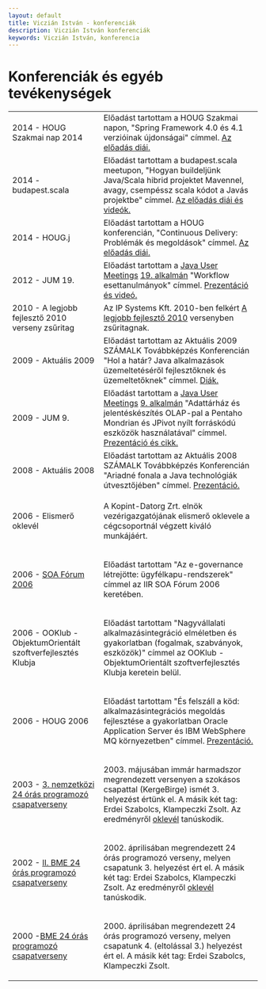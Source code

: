 ```yaml
---
layout: default
title: Viczián István - konferenciák
description: Viczián István konferenciák
keywords: Viczián István, konferencia
---
```


# Konferenciák és egyéb tevékenységek

<table>
	<tr>
		<td>2014 - HOUG Szakmai nap 2014</td>
		<td>
                    Előadást tartottam a HOUG Szakmai napon, "Spring Framework 4.0 és 4.1 verzióinak újdonságai" címmel. <a href="cikkek.htm#spring4">Az előadás diái.</a>
		</td>
	</tr>
	<tr>
		<td>2014 - budapest.scala</td>
		<td>
                    Előadást tartottam a budapest.scala meetupon, "Hogyan buildeljünk Java/Scala hibrid projektet Mavennel,
avagy, csempéssz scala kódot a Javás projektbe" címmel. <a href="cikkek.htm#maven">Az előadás diái és videók.</a>
		</td>
	</tr>
	<tr>
		<td>2014 - HOUG.j</td>
		<td>
                    Előadást tartottam a HOUG konferencián, "Continuous Delivery: Problémák és megoldások"
					címmel. <a href="cikkek.htm#continuous_delivery">Az előadás diái.</a>
		</td>
	</tr>
	<tr>
		<td>2012 - JUM 19.</td>
		<td>
                    Előadást tartottam a <a href="http://wiki.javaforum.hu/display/JAVAFORUM/JUM">Java User Meetings</a> 
			<a href="http://wiki.javaforum.hu/display/JAVAFORUM/JUM1209">19. alkalmán</a> "Workflow esettanulmányok"
					címmel. <a href="cikkek.htm#workflow">Prezentáció és videó.</a>
		</td>
	</tr>
	<tr>
		<td>2010 - A legjobb fejlesztő 2010 verseny zsűritag</td>
		<td>
                    Az IP Systems Kft. 2010-ben felkért <a href="http://java2010.legjobbfejleszto.com/">A legjobb fejlesztő 2010</a> versenyben zsűritagnak.
		</td>
	</tr>
	<tr>
		<td>2009 - Aktuális 2009</td>
		<td>
                     Előadást tartottam az Aktuális 2009 SZÁMALK Továbbképzés Konferencián 
					 "Hol a határ? Java alkalmazások üzemeltetéséről fejlesztőknek és üzemeltetőknek" címmel. <a href="cikkek.htm#devops">Diák.</a>
		</td>
	</tr>
	<tr>
		<td>2009 - JUM 9.</td>
		<td>
                    Előadást tartottam a <a href="http://jum.javaforum.hu/">Java User Meetings</a> 
			<a href="http://wiki.javaforum.hu/display/JAVAFORUM/JUM0903">9. alkalmán</a> "Adattárház és jelentéskészítés OLAP-pal a Pentaho Mondrian és JPivot nyílt forráskódú eszközök használatával"
					címmel. <a href="cikkek.htm#olap">Prezentáció és cikk.</a>
		</td>
	</tr>
	<tr>
		<td>2008 - Aktuális 2008</td>
		<td>
                     Előadást tartottam az Aktuális 2008 SZÁMALK Továbbképzés Konferencián 
					 "Ariadné fonala a Java technológiák útvesztőjében" címmel. <a href="cikkek.htm#devops">Prezentáció.</a>
		</td>
	</tr>
	<tr>
		<td>
                    2006 - Elismerő oklevél
		</td>
		<td>
			<p>A Kopint-Datorg Zrt. elnök vezérigazgatójának elismerő oklevele a cégcsoportnál végzett kiváló munkájáért.</p>
		</td>
	</tr>
	<tr>
		<td>
                    2006 - <a href="http://www.iir-hungary.hu/rendezvenynaptar?id=309">SOA Fórum 2006</a>
		</td>
		<td>
			<p>Előadást tartottam 
                        "Az e-governance létrejötte: ügyfélkapu-rendszerek"
                    címmel az IIR SOA Fórum 2006 keretében.</p>
		</td>
	</tr>
	<tr>
		<td>
                    2006 - OOKlub - ObjektumOrientált szoftverfejlesztés Klubja
		</td>
		<td>
			<p>Előadást tartottam 
                        "Nagyvállalati alkalmazásintegráció elméletben és gyakorlatban (fogalmak, szabványok, eszközök)"
                        címmel az OOKlub - ObjektumOrientált szoftverfejlesztés Klubja keretein belül.</p>
		</td>
	</tr>
	<tr>
		<td>
                    2006 - HOUG 2006
		</td>
		<td>
			<p>Előadást tartottam "És felszáll a köd: alkalmazásintegrációs megoldás fejlesztése a gyakorlatban Oracle Application Server és IBM WebSphere MQ környezetben" címmel. <a href="cikkek.htm#eai">Prezentáció.</a></p>
		</td>
	</tr>
	<tr>
		<td>
                    2003 - <a href="http://www.challenge24.org">3. nemzetközi 24 órás
                    programozó csapatverseny</a>
		</td>
		<td>
			<p>2003. májusában immár
                        harmadszor megrendezett versenyen a szokásos csapattal 
                        (KergeBirge) ismét 3.
                        helyezést értünk el. A másik két tag: Erdei Szabolcs,
                        Klampeczki Zsolt. Az eredményről 
				<a href="artifacts/24bme3.jpg">oklevél</a> tanúskodik.</p>
		</td>
	</tr>
	<tr>
		<td>
                    2002 - <a href="http://www.challenge24.org">II. BME 24 órás
                    programozó csapatverseny</a>
		</td>
		<td>
			<p>2002. áprilisában
                        megrendezett 24 órás programozó verseny, melyen csapatunk 3.
                        helyezést ért el. A másik két tag: Erdei Szabolcs,
                        Klampeczki Zsolt. Az eredményről 
				<a href="artifacts/24bme2.gif">oklevél</a> tanúskodik.</p>
		</td>
	</tr>
	<tr>
		<td>
                    2000 -<a href="http://www.jm.bme.hu/archiv/jm2000-08/cim07.html">BME 24 órás
                    programozó csapatverseny</a>
		</td>
		<td>
			<p>2000. áprilisában
                        megrendezett 24 órás programozó verseny, melyen csapatunk 4.
                        (eltolással 3.) helyezést ért el. A másik két tag: Erdei Szabolcs,
                        Klampeczki Zsolt.
			</p>
		</td>
	</tr>
</table>
